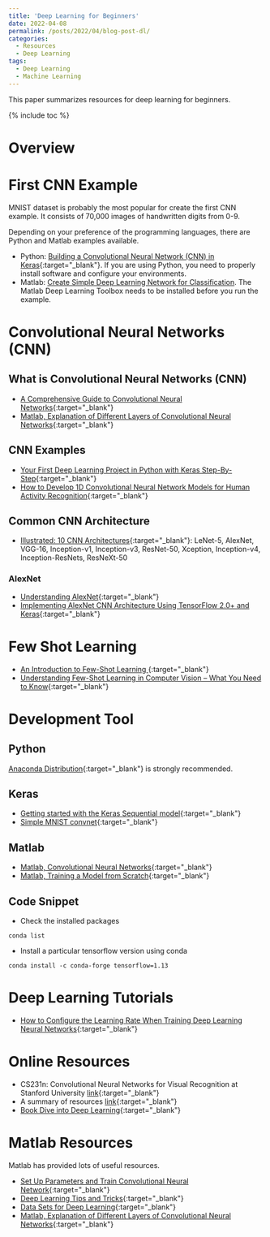 ```yaml
---
title: 'Deep Learning for Beginners'
date: 2022-04-08
permalink: /posts/2022/04/blog-post-dl/
categories:
  - Resources
  - Deep Learning  
tags:
  - Deep Learning
  - Machine Learning  
---
```


This paper summarizes resources for deep learning for beginners.

{% include toc %}

# Overview

# First CNN Example
MNIST dataset is probably the most popular for create the first CNN example. It consists of 70,000 images of handwritten digits from 0-9.

Depending on your preference of the programming languages, there are Python and Matlab examples available.
* Python: [Building a Convolutional Neural Network (CNN) in Keras](https://towardsdatascience.com/building-a-convolutional-neural-network-cnn-in-keras-329fbbadc5f5){:target="_blank"}. If you are using Python, you need to properly install software and configure your environments.
* Matlab: [Create Simple Deep Learning Network for Classification](https://uk.mathworks.com/help/deeplearning/ug/create-simple-deep-learning-network-for-classification.html). The Matlab Deep Learning Toolbox needs to be installed before you run the example.

# Convolutional Neural Networks (CNN)
## What is Convolutional Neural Networks (CNN)
* [A Comprehensive Guide to Convolutional Neural Networks](https://towardsdatascience.com/a-comprehensive-guide-to-convolutional-neural-networks-the-eli5-way-3bd2b1164a53){:target="_blank"}
* [Matlab, Explanation of Different Layers of Convolutional Neural Networks](https://uk.mathworks.com/help/deeplearning/ug/layers-of-a-convolutional-neural-network.html){:target="_blank"}

## CNN Examples

* [Your First Deep Learning Project in Python with Keras Step-By-Step](https://machinelearningmastery.com/tutorial-first-neural-network-python-keras/){:target="_blank"}
* [How to Develop 1D Convolutional Neural Network Models for Human Activity Recognition](https://machinelearningmastery.com/cnn-models-for-human-activity-recognition-time-series-classification/){:target="_blank"}

## Common CNN Architecture
* [Illustrated: 10 CNN Architectures](https://towardsdatascience.com/illustrated-10-cnn-architectures-95d78ace614d#e276){:target="_blank"}: LeNet-5, AlexNet, VGG-16, Inception-v1, Inception-v3,  ResNet-50, Xception, Inception-v4, Inception-ResNets, ResNeXt-50

### AlexNet
* [Understanding AlexNet](https://www.learnopencv.com/understanding-alexnet/){:target="_blank"}
* [Implementing AlexNet CNN Architecture Using TensorFlow 2.0+ and Keras](https://towardsdatascience.com/implementing-alexnet-cnn-architecture-using-tensorflow-2-0-and-keras-2113e090ad98){:target="_blank"}

# Few Shot Learning
* [An Introduction to Few-Shot Learning
](https://www.analyticsvidhya.com/blog/2021/05/an-introduction-to-few-shot-learning/){:target="_blank"}
* [Understanding Few-Shot Learning in Computer Vision – What You Need to Know](https://neptune.ai/blog/understanding-few-shot-learning-in-computer-vision){:target="_blank"}

# Development Tool
## Python
[Anaconda Distribution](https://docs.anaconda.com/anaconda/install/){:target="_blank"} is strongly recommended.

## Keras
* [Getting started with the Keras Sequential model](https://keras.io/getting-started/sequential-model-guide/){:target="_blank"}
* [Simple MNIST convnet](https://keras.io/examples/vision/mnist_convnet/){:target="_blank"}

## Matlab 
* [Matlab, Convolutional Neural Networks](https://uk.mathworks.com/solutions/deep-learning/convolutional-neural-network.html){:target="_blank"}
* [Matlab, Training a Model from Scratch](https://www.mathworks.com/solutions/deep-learning/examples/training-a-model-from-scratch.html){:target="_blank"}

## Code Snippet
* Check the installed packages
```
conda list
```

* Install a particular tensorflow version using conda
```
conda install -c conda-forge tensorflow=1.13
```

# Deep Learning Tutorials
* [How to Configure the Learning Rate When Training Deep Learning Neural Networks](https://machinelearningmastery.com/learning-rate-for-deep-learning-neural-networks/){:target="_blank"}

# Online Resources
* CS231n: Convolutional Neural Networks for Visual Recognition at Stanford University [link](http://cs231n.stanford.edu/){:target="_blank"}
* A summary of resources [link](https://towardsdatascience.com/convolutional-neural-network-a-step-by-step-guide-a8b4c88d6943){:target="_blank"}
* [Book Dive into Deep Learning](http://d2l.ai/index.html){:target="_blank"}

# Matlab Resources
Matlab has provided lots of useful resources.
* [Set Up Parameters and Train Convolutional Neural Network](https://www.mathworks.com/help/deeplearning/ug/setting-up-parameters-and-training-of-a-convnet.html){:target="_blank"}
* [Deep Learning Tips and Tricks](https://www.mathworks.com/help/deeplearning/ug/deep-learning-tips-and-tricks.html){:target="_blank"}
* [Data Sets for Deep Learning](https://www.mathworks.com/help/deeplearning/ug/data-sets-for-deep-learning.html){:target="_blank"}
* [Matlab, Explanation of Different Layers of Convolutional Neural Networks](https://uk.mathworks.com/help/deeplearning/ug/layers-of-a-convolutional-neural-network.html){:target="_blank"}